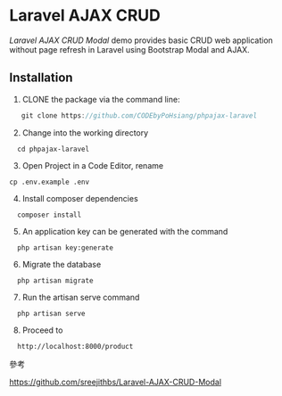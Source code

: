 Laravel AJAX CRUD 
======================

_Laravel AJAX CRUD Modal_ demo provides basic CRUD web application without page refresh in Laravel using Bootstrap Modal and AJAX.


## Installation
1. CLONE the package via the command line:
```js
   git clone https://github.com/CODEbyPoHsiang/phpajax-laravel
```
2. Change into the working directory
```
  cd phpajax-laravel
```
3. Open Project in a Code Editor, rename 
```
cp .env.example .env
```
4. Install composer dependencies
```
  composer install
```
5. An application key can be generated with the command
```
  php artisan key:generate
```
6. Migrate the database
```
  php artisan migrate
```
7. Run the artisan serve command
```
  php artisan serve
```
8. Proceed to
```
  http://localhost:8000/product
```

參考 

https://github.com/sreejithbs/Laravel-AJAX-CRUD-Modal
